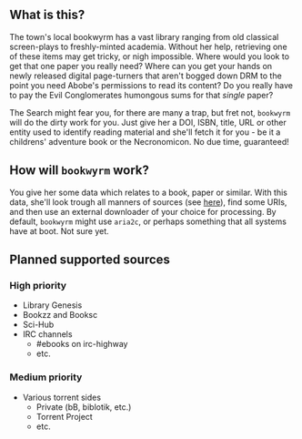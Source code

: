## What is this?
The town's local bookwyrm has a vast library
ranging from old classical screen-plays to freshly-minted academia.
Without her help, retrieving one of these items may get tricky, or nigh impossible.
Where would you look to get that one paper you really need?
Where can you get your hands on newly released digital page-turners
that aren't bogged down DRM to the point you need Abobe's permissions to read its content?
Do you really have to pay the Evil Conglomerates humongous sums for that *single* paper?

The Search might fear you, for there are many a trap, but fret not,
`bookwyrm` will do the dirty work for you.
Just give her a DOI, ISBN, title, URL or other entity used to identify reading material
and she'll fetch it for you - be it a childrens' adventure book or the Necronomicon.
No due time, guaranteed!

## How will `bookwyrm` work?
You give her some data which relates to a book, paper or similar.
With this data, she'll look trough all manners of sources (see [here](#planned-supported-sources)),
find some URIs, and then use an external downloader of your choice for processing.
By default, `bookwyrm` might use `aria2c`,
or perhaps something that all systems have at boot.
Not sure yet.

## Planned supported sources
### High priority
* Library Genesis
* Bookzz and Booksc
* Sci-Hub
* IRC channels
    - #ebooks on irc-highway
    - etc.
### Medium priority
* Various torrent sides
    - Private (bB, biblotik, etc.)
    - Torrent Project
    - etc.

